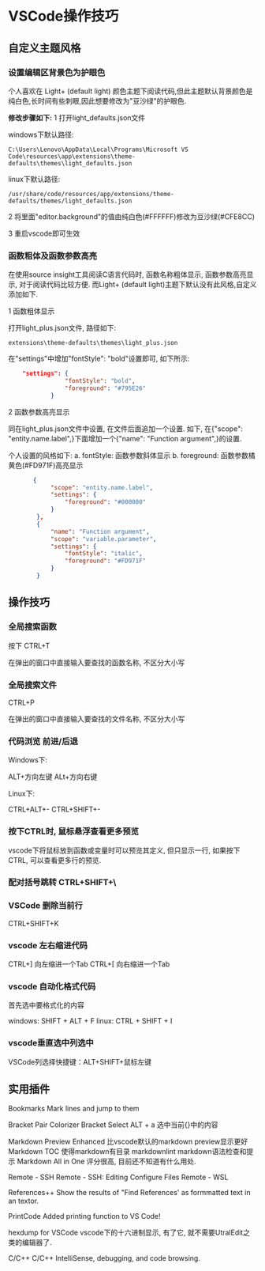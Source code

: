 # VSCode操作技巧

## 自定义主题风格

### 设置编辑区背景色为护眼色

个人喜欢在 Light+ (default light) 颜色主题下阅读代码,但此主题默认背景颜色是纯白色,长时间有些刺眼,因此想要修改为"豆沙绿"的护眼色.

**修改步骤如下:**
1 打开light_defaults.json文件

windows下默认路径:
```
C:\Users\Lenovo\AppData\Local\Programs\Microsoft VS Code\resources\app\extensions\theme-defaults\themes\light_defaults.json
```

linux下默认路径:
```
/usr/share/code/resources/app/extensions/theme-defaults/themes/light_defaults.json
```

2 将里面"editor.background"的值由纯白色(#FFFFFF)修改为豆沙绿(#CFE8CC)

3 重启vscode即可生效

### 函数粗体及函数参数高亮

在使用source insight工具阅读C语言代码时, 函数名称粗体显示, 函数参数高亮显示, 对于阅读代码比较方便. 而Light+ (default light)主题下默认没有此风格,自定义添加如下.

1 函数粗体显示

打开light_plus.json文件, 路径如下:
```
extensions\theme-defaults\themes\light_plus.json
```

在"settings"中增加"fontStyle": "bold"设置即可, 如下所示:

```json
	"settings": {
				"fontStyle": "bold",
				"foreground": "#795E26"
			}
```

2 函数参数高亮显示

同在light_plus.json文件中设置, 在文件后面追加一个设置. 如下, 在{"scope": "entity.name.label",}下面增加一个{"name": "Function argument",}的设置.

个人设置的风格如下:
a. fontStyle: 函数参数斜体显示
b. foreground: 函数参数橘黄色(#FD971F)高亮显示

```json
	   {
			"scope": "entity.name.label",
			"settings": {
				"foreground": "#000000"
			}
		},
		{
			"name": "Function argument",
			"scope": "variable.parameter",
			"settings": {
				"fontStyle": "italic",
				"foreground": "#FD971F"
			}
		}
```

## 操作技巧

### 全局搜索函数

按下  CTRL+T

在弹出的窗口中直接输入要查找的函数名称, 不区分大小写

### 全局搜索文件

CTRL+P

在弹出的窗口中直接输入要查找的文件名称, 不区分大小写

### 代码浏览 前进/后退

Windows下:

ALT+方向左键
ALt+方向右键

Linux下:

CTRL+ALT+-
CTRL+SHIFT+-

### 按下CTRL时, 鼠标悬浮查看更多预览

vscode下将鼠标放到函数或变量时可以预览其定义, 但只显示一行, 如果按下CTRL, 可以查看更多行的预览.

### 配对括号跳转 CTRL+SHIFT+\

### VSCode 删除当前行

CTRL+SHIFT+K

### vscode 左右缩进代码

CTRL+]    向左缩进一个Tab
CTRL+[    向右缩进一个Tab

### vscode 自动化格式代码

首先选中要格式化的内容

windows:  SHIFT + ALT + F
linux: CTRL + SHIFT + I

### vscode垂直选中列选中

VSCode列选择快捷键：ALT+SHIFT+鼠标左键

## 实用插件

Bookmarks
  Mark lines and jump to them

Bracket Pair Colorizer
Bracket Select
  ALT + a 选中当前{}中的内容

Markdown Preview Enhanced
  比vscode默认的markdown preview显示更好
Markdown TOC
  使得markdown有目录
markdownlint
  markdown语法检查和提示
Markdown All in One
  评分很高, 目前还不知道有什么用处.

Remote - SSH
Remote - SSH: Editing Configure Files
Remote - WSL

References++
  Show the results of "Find References' as formmatted text in an textor.

PrintCode
  Added printing function to VS Code!

hexdump for VSCode
  vscode下的十六进制显示, 有了它, 就不需要UtralEdit之类的编辑器了.

C/C++
  C/C++ IntelliSense, debugging, and code browsing.



